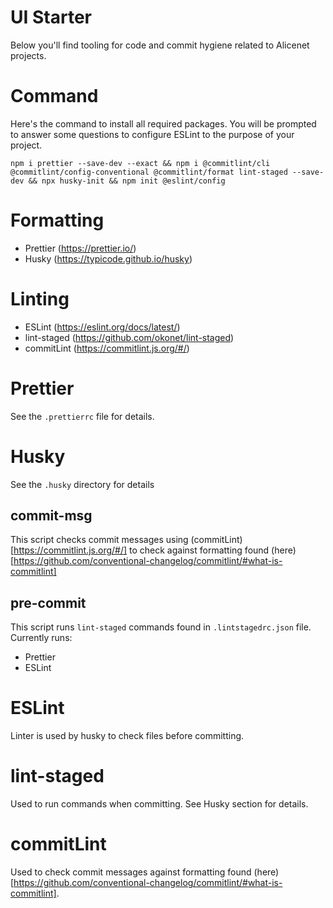 # UI Starter

Below you'll find tooling for code and commit hygiene related to Alicenet projects.

# Command

Here's the command to install all required packages. You will be prompted to answer some questions to configure ESLint to the purpose of your project.

```
npm i prettier --save-dev --exact && npm i @commitlint/cli @commitlint/config-conventional @commitlint/format lint-staged --save-dev && npx husky-init && npm init @eslint/config
```

# Formatting

-   Prettier (https://prettier.io/)
-   Husky (https://typicode.github.io/husky)

# Linting

-   ESLint (https://eslint.org/docs/latest/)
-   lint-staged (https://github.com/okonet/lint-staged)
-   commitLint (https://commitlint.js.org/#/)

# Prettier

See the `.prettierrc` file for details.

# Husky

See the `.husky` directory for details

## commit-msg

This script checks commit messages using (commitLint)[https://commitlint.js.org/#/] to check against formatting found (here)[https://github.com/conventional-changelog/commitlint/#what-is-commitlint]

## pre-commit

This script runs `lint-staged` commands found in `.lintstagedrc.json` file. Currently runs:

-   Prettier
-   ESLint

# ESLint

Linter is used by husky to check files before committing.

# lint-staged

Used to run commands when committing. See Husky section for details.

# commitLint

Used to check commit messages against formatting found (here)[https://github.com/conventional-changelog/commitlint/#what-is-commitlint].
